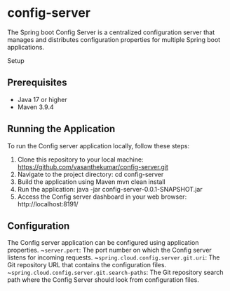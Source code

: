 # config-server
The Spring boot Config Server is a centralized configuration server that manages and distributes configuration properties for multiple Spring boot applications.

Setup
## Prerequisites
- Java 17 or higher
- Maven 3.9.4

## Running the Application

To run the Config server application locally, follow these steps:

1. Clone this repository to your local machine:
   https://github.com/vasanthekumar/config-server.git
2. Navigate to the project directory:
   cd config-server
3. Build the application using Maven
   mvn clean install
4. Run the application:
   java -jar config-server-0.0.1-SNAPSHOT.jar
5. Access the Config server dashboard in your web browser:
   http://localhost:8191/

## Configuration

The Config server application can be configured using application properties.
~`server.port`: The port number on which the Config server listens for incoming requests.
~`spring.cloud.config.server.git.uri`: The Git repository URL that contains the configuration files.
~`spring.cloud.config.server.git.search-paths`: The Git repository search path where the Config Server should look from configuration files. 